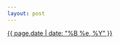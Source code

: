```yaml
---
layout: post
---
```


<p>
  <time><a href="/514">{{ page.date | date: "%B %e, %Y" }}</a></time>
  <a href="/514"><img src="{{ site.assets_url }}/514-480.jpg" srcset="{{ site.assets_url }}/514-240.jpg 240w, {{ site.assets_url }}/514-480.jpg 480w, {{ site.assets_url }}/514-720.jpg 720w, {{ site.assets_url }}/514-960.jpg 960w" sizes="(min-width: 700px) 50vw, calc(100vw - 2rem)" alt="" /></a>
  <span></span>
</p>
